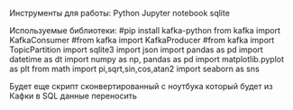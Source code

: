Инструменты для работы:
Python
Jupyter notebook
sqlite

Используемые библиотеки:
#pip install kafka-python
from kafka import KafkaConsumer
#from kafka import KafkaProducer
#from kafka import TopicPartition
import sqlite3
import json
import pandas as pd
import datetime as dt
import numpy as np, pandas as pd
import matplotlib.pyplot as plt
from math import pi,sqrt,sin,cos,atan2
import seaborn as sns

Будет еще скрипт сконвертированный с ноутбука который будет из Кафки в SQL данные переносить
